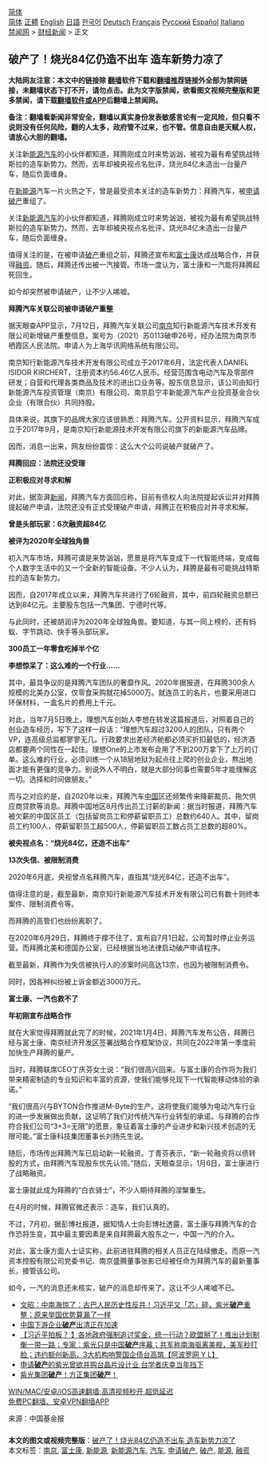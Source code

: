  <!-- 面包屑导航 --> <div class="breadcrumb"><!-- GTranslate: https://gtranslate.io/ -->  <div class="switcher notranslate">  <div class="selected">  <a href="#" onclick="return false;"> 简体</a>  </div>  <div class="option">  <a href="https://www.bannedbook.org" onclick="doGTranslate('zh-CN|zh-CN');jQuery('div.switcher div.selected a').html(jQuery(this).html());return false;" title="简体中文" class="nturl selected"> 简体</a>  <a href="https://www.bannedbook.org/zh-tw/" onclick="doGTranslate('zh-CN|zh-TW');jQuery('div.switcher div.selected a').html(jQuery(this).html());return false;" title="繁體中文" class="nturl"> 正體</a>  <a href="https://www.bannedbook.org/en/" onclick="doGTranslate('zh-CN|en');jQuery('div.switcher div.selected a').html(jQuery(this).html());return false;" title="English" class="nturl"> English</a>  <a href="https://www.bannedbook.org/ja/" onclick="doGTranslate('zh-CN|ja');jQuery('div.switcher div.selected a').html(jQuery(this).html());return false;" title="日本語" class="nturl"> 日語</a>  <a href="https://www.bannedbook.org/ko/" onclick="doGTranslate('zh-CN|ko');jQuery('div.switcher div.selected a').html(jQuery(this).html());return false;" title="한국어" class="nturl"> 한국어</a>  <a href="https://www.bannedbook.org/de/" onclick="doGTranslate('zh-CN|de');jQuery('div.switcher div.selected a').html(jQuery(this).html());return false;" title="Deutsch" class="nturl"> Deutsch</a>  <a href="https://www.bannedbook.org/fr/" onclick="doGTranslate('zh-CN|fr');jQuery('div.switcher div.selected a').html(jQuery(this).html());return false;" title="Français" class="nturl"> Français</a>  <a href="https://www.bannedbook.org/ru/" onclick="doGTranslate('zh-CN|ru');jQuery('div.switcher div.selected a').html(jQuery(this).html());return false;" title="Русский" class="nturl"> Русский</a>  <a href="https://www.bannedbook.org/es/" onclick="doGTranslate('zh-CN|es');jQuery('div.switcher div.selected a').html(jQuery(this).html());return false;" title="Español" class="nturl"> Español</a>  <a href="https://www.bannedbook.org/it/" onclick="doGTranslate('zh-CN|it');jQuery('div.switcher div.selected a').html(jQuery(this).html());return false;" title="Italiano" class="nturl"> Italiano</a>  </div>  </div>      <div class='breadcrumb-sub'><!-- Breadcrumb NavXT 6.3.0 --> <a href="https://www.bannedbook.org/" class="home">禁闻网</a> &gt; <a href="https://www.bannedbook.org/bnews/finance/" class="category">财经新闻</a> &gt; 正文</div></div><h2>破产了！烧光84亿仍造不出车 造车新势力凉了</h2> <p class="notice"><b>大陆网友注意：本文中的链接除 <a href="https://github.com/bannedbook/fanqiang" >翻墙</a>软件下载和<a href="https://github.com/killgcd/justmysocks/blob/master/README.md">翻墙推荐</a>链接外全部为禁网链接，未翻墙状态下打不开，请勿点击。此为文字版禁闻，欲看图文视频完整版和更多禁闻，请下载<a href="https://github.com/bannedbook/fanqiang">翻墙软件或APP</a>后翻墙上禁闻网。</p><p>备注：翻墙看新闻非常安全，翻墙以真实身份发表敏感言论有一定风险，但只看不说则没有任何风险，翻的人太多，政府管不过来，也不管。信息自由是天赋人权，请放心大胆的翻墙。</b></p>  <div class="entry"> <p id="summary">关注新<a href="https://www.bannedbook.org/bnews/tag/%E8%83%BD%E6%BA%90/" class="st_tag internal_tag" rel="tag" title="标签 能源 下的日志">能源</a><a href="https://www.bannedbook.org/bnews/tag/%e6%b1%bd%e8%bd%a6/" class="st_tag internal_tag" rel="tag" title="标签 汽车 下的日志">汽车</a>的小伙伴都知道，拜腾刚成立时来势汹汹，被视为最有希望挑战特斯拉的造车新势力。然而，去年却被央视点名批评，烧光84亿未造出一台量产车，随后负面缠身。</p> <p>在<a href="https://www.bannedbook.org/bnews/tag/%E6%96%B0%E8%83%BD%E6%BA%90/" class="st_tag internal_tag" rel="tag" title="标签 新能源 下的日志">新能源</a>汽车一片火热之下，曾是最受资本关注的造车新势力：拜腾汽车，被<a href="https://www.bannedbook.org/bnews/tag/%E7%94%B3%E8%AF%B7%E7%A0%B4%E4%BA%A7/" class="st_tag internal_tag" rel="tag" title="标签 申请破产 下的日志">申请破产</a>重组了。</p> <p>关注<a href="https://www.bannedbook.org/bnews/tag/%E6%96%B0%E8%83%BD%E6%BA%90%E6%B1%BD%E8%BD%A6/" class="st_tag internal_tag" rel="tag" title="标签 新能源汽车 下的日志">新能源汽车</a>的小伙伴都知道，拜腾刚成立时来势汹汹，被视为最有希望挑战特斯拉的造车新势力。然而，去年却被央视点名批评，烧光84亿未造出一台量产车，随后负面缠身。</p> <p>值得关注的是，在被申请<a href="https://www.bannedbook.org/bnews/tag/%e7%a0%b4%e4%ba%a7/" class="st_tag internal_tag" rel="tag" title="标签 破产 下的日志">破产</a>重组之前，拜腾还宣布和<a href="https://www.bannedbook.org/bnews/tag/%e5%af%8c%e5%a3%ab%e5%ba%b7/" class="st_tag internal_tag" rel="tag" title="标签 富士康 下的日志">富士康</a>达成战略合作，并获得<a href="https://www.bannedbook.org/bnews/tag/%E8%9E%8D%E8%B5%84/" class="st_tag internal_tag" rel="tag" title="标签 融资 下的日志">融资</a>。随后，拜腾还传出被一汽接管。市场一度认为，富士康和一汽能将拜腾起死回生。</p> <p>如今却突然被申请破产，让不少人唏嘘。</p> <p><strong>拜腾汽车关联公司被申请破产重整</strong></p> <p>据天眼查APP显示，7月12日，拜腾汽车关联公司<a href="https://www.bannedbook.org/bnews/tag/%e5%8d%97%e4%ba%ac/" class="st_tag internal_tag" rel="tag" title="标签 南京 下的日志">南京</a>知行新能源汽车技术开发有限公司新增破产重整信息，案号为（2021）苏0113破申26号，经办法院为南京市栖霞区人民法院。申请人为上海华讯网络系统有限公司。</p> <p>南京知行新能源汽车技术开发有限公司成立于2017年6月，法定代表人DANIEL ISIDOR KIRCHERT，注册资本约56.46亿人民币。经营范围含电动汽车及零部件研发；自营和代理各类商品及技术的进出口业务等。股东信息显示，该公司由知行新能源汽车投资管理（南京）有限公司、南京启宁丰新能源汽车产业投资基金合伙企业（有限合伙）共同持股。</p> <p>具体来说，其旗下的品牌大家应该很熟悉：拜腾汽车。公开资料显示，拜腾汽车成立于2017年9月，是南京知行新能源技术开发有限公司旗下的新能源汽车品牌。</p> <p>因而，消息一出来，网友纷纷震惊：这么大个公司说破产就破产了。</p> <p><strong>拜腾回应：法院还没受理</strong></p>  <p><strong>正积极应对寻求和解</strong></p> <p>对此，据澎湃<span class='wp_keywordlink_affiliate'><a href="https://www.bannedbook.org/" title="新闻">新闻</a></span>，拜腾汽车方面回应称，目前有债权人向法院提起诉讼并对拜腾提起破产申请，法院还没有正式受理破产申请，拜腾正在积极应对并寻求和解。</p> <p><strong>曾是头部玩家：6次融资超84亿</strong></p> <p><strong>被评为2020年全球独角兽</strong></p> <p>初入汽车市场，拜腾可谓是来势汹汹，愿景是将汽车变成下一代智能终端，变成每个人数字生活中的又一个全新的智能设备。不少人认为，拜腾是最有可能挑战特斯拉的造车新势力。</p> <p>因而，自2017年成立以来，拜腾汽车共进行了6轮融资，其中，前四轮融资总额已达到84亿元。主要股东包括一汽集团、宁德时代等。</p> <p>与此同时，还被胡润评为2020年全球独角兽。要知道，与其一同上榜的，还有蚂蚁、字节跳动、快手等头部玩家。</p> <p><strong>300员工一年零食吃掉半个亿</strong></p> <p><strong>李想惊呆了：这么难的一个行业……</strong></p> <p>其中，最具争议的是拜腾汽车团队的奢靡作风。2020年据报道，在拜腾300余人规模的北美办公室，仅零食采购就花掉5000万。就连员工的名片，也要采用进口环保材料，一盒名片的费用上千元。</p> <p>对此，当年7月5日晚上，理想汽车创始人李想在转发这篇报道后，对照着自己的创业造车经历，写下了这样一段话：“理想汽车超过3200人的团队，只有两个VP，连高级总监都寥寥无几。行政要求出差经济舱都必须买折扣最低的，经济酒店都要两个同性在一起住。理想One的上市发布会用了不到200万拿下了上万的订单。这么难的行业，必须训练一个从18层地狱为起点往上爬的创业企业，熬出地面才能有更强的竞争力。别说外人不明白，就是大部分同事也需要5年才能理解这一切。选择和时间做朋友。”</p>  <p>而与之对应的是，自2020年以来，拜腾汽车<span class='wp_keywordlink_affiliate'><a href="https://www.bannedbook.org/" title="中国" target="_blank">中国</a></span>区还频繁传来降薪裁员、拖欠供应商贷款等消息。拜腾中国地区8月传出员工讨薪的新闻：据当时报道，拜腾汽车被欠薪的中国区员工（包括留岗员工和停薪留职员工）总数约640人。其中，留岗员工约100人，停薪留职员工超500人，停薪留职员工数占员工总数的超80%。</p> <p><strong>被央视点名：“烧光84亿，还造不出车”</strong></p> <p><strong>13次失信、被限制消费</strong></p> <p>2020年6月底，央视曾点名拜腾汽车，直指其“烧光84亿，还造不出车”。</p> <p>值得注意的是，截至最新，南京知行新能源汽车技术开发有限公司已有数十则终本案件、限制消费令等。</p> <p>而拜腾的高管们也纷纷离职了。</p> <p>在2020年6月29日，拜腾终于撑不住了，宣布自7月1日起，公司暂时停止业务运营。而拜腾北美和德国办公室，已经根据当地法律启动破产申请程序。</p> <p>截至最新，拜腾作为失信被执行人的涉案时间高达13宗，也因为被限制消费令。</p> <p>同时，因各种纠纷被上诉金额近3000万元。</p> <p><strong>富士康、一汽也救不了</strong></p> <p><strong>年初刚宣布战略合作</strong></p>  <p>就在大家觉得拜腾就此完了的时候，2021年1月4日，拜腾汽车发布公告，拜腾已经与富士康、南京经济开发区签署战略合作框架协议，共同在2022年第一季度前加快生产拜腾的量产。</p> <p>当时，拜腾联席CEO丁庆芬女士说：“我们很高兴回来。与富士康的合作将为我们带来精密制造的专业知识和丰富的资源，使我们能够兑现下一代智能移动体验的承诺。”</p> <p>“我们很高兴与BYTON合作推进M-Byte的生产。这将使我们能够为电动汽车行业的进一步发展做出贡献，这证明了我们对传统汽车行业转型的承诺。与拜腾的合作符合我们公司“3+3=无限”的愿景，象征着富士康的产业进步和新兴技术创造的无限可能。”富士康科技集团董事长刘扬先生说。</p> <p>随后，市场传出拜腾汽车已启动新一轮融资。丁青芬表示，“新一轮融资将以债转股的方式，由拜腾汽车现股东优先认领。”随后，天眼查显示，1月6日，富士康进行了战略融资。</p> <p>富士康就此成为拜腾的“白衣骑士”，不少人期待拜腾的涅槃重生。</p> <p>在4月的时候，拜腾官微还表示：造车，我们认真的。</p> <p>不过，7月初，据彭博社报道，据知情人士向彭博社透露，富士康与拜腾汽车的合作恐将生变，其中最主要因素是来自拜腾最大股东之一，中国一汽的介入。</p> <p>对此，富士康方面人士证实称，此前进驻拜腾的相关人员正在陆续撤走。而原一汽资本控股有限公司党委书记、南京盛腾董事张影已经被任命为拜腾汽车的最新董事长，接管该公司。</p> <p>如今，一汽的消息还未核实，破产的消息却传来了。这让不少人唏嘘不已。</p> <ul class='op-related-articles' title='相关阅读'> <li><a href='https://www.bannedbook.org/bnews/cbnews/20210715/1587342.html' target='_blank'>文昭：中南海惊了：古巴人民历史性反共！习近平又「芯」碎，紫光<b>破产</b>重整；原来举国优势算漏了一样</a></li> <li><a href='https://www.bannedbook.org/bnews/finance/20210714/1587006.html' target='_blank'>中国下游企业<b>破产</b>出清正在加速</a></li> <li><a href='https://www.bannedbook.org/bnews/bannedvideo/20210713/1586338.html' target='_blank'>【习近平拍板？ 】各地政府强制追讨奖金，统一行动？欧盟掰了！推出计划制衡一带一路；专家：紫光只是中国<b>破产</b>序幕；共军称南海驱离美舰，美军秒打脸；违约额创新高，3大机构响警国企债台高筑【阿波罗网 Y L】</a></li> <li><a href='https://www.bannedbook.org/bnews/headline/20210713/1585733.html' target='_blank'>申请<b>破产</b>的紫光曾欲并购台晶片设计业 台学者庆幸当年挡下</a></li> <li><a href='https://www.bannedbook.org/bnews/bannedvideo/20210711/1585073.html' target='_blank'>紫光集团<b>破产</b>！方正集团<b>破产</b>！</a></li> </ul> <p class="texttj"> <a href="https://github.com/bannedbook/fanqiang/wiki/V2ray%E6%9C%BA%E5%9C%BA" target="_blank">WIN/MAC/安卓/iOS高速翻墙:高清视频秒开,超低延迟</a><br/> <a href="https://github.com/bannedbook/fanqiang/wiki/%E7%A6%81%E9%97%BB%E7%BD%91%E5%AE%89%E5%8D%93%E7%BF%BB%E5%A2%99%E6%96%B0%E9%97%BBAPP" target="_blank">免费PC翻墙、安卓VPN翻墙APP</a></p><p> 来源：中国基金报 </p> <a name='sharetosocial'></a>  <div style="margin-bottom:5px;padding-bottom:5px;clear:both"> <div id="archive-pix-1" class="banner-ads"> <!-- AuctionX Display platform tag START --> <div id="26318x728x90x621x_ADSLOT2" clicktrack="%%CLICK_URL_ESC%%"></div> <!-- AuctionX Display platform tag END --> </div> <div id="archive-pix-2" class="banner-ads"> <!-- AuctionX Display platform tag START --> <div id="26315x300x250x621x_ADSLOT2" clicktrack="%%CLICK_URL_ESC%%"></div> <!-- AuctionX Display platform tag END --> </div> </div>    <div id="archive-pix-1" class="banner-ads"> <!-- AuctionX Display platform tag START --> <div id="26318x728x90x621x_ADSLOT3" clicktrack="%%CLICK_URL_ESC%%"></div> <!-- AuctionX Display platform tag END --> </div> <div><b>本文的图文或视频完整版</b>：<a href='https://www.bannedbook.org/bnews/finance/20210715/1587402.html'>破产了！烧光84亿仍造不出车 造车新势力凉了</a></div>  </div><!--END ENTRY--> <div class="postfooter"> <div>本文标签：<a href="https://www.bannedbook.org/bnews/tag/%e5%8d%97%e4%ba%ac/" rel="tag">南京</a>, <a href="https://www.bannedbook.org/bnews/tag/%e5%af%8c%e5%a3%ab%e5%ba%b7/" rel="tag">富士康</a>, <a href="https://www.bannedbook.org/bnews/tag/%E6%96%B0%E8%83%BD%E6%BA%90/" rel="tag">新能源</a>, <a href="https://www.bannedbook.org/bnews/tag/%E6%96%B0%E8%83%BD%E6%BA%90%E6%B1%BD%E8%BD%A6/" rel="tag">新能源汽车</a>, <a href="https://www.bannedbook.org/bnews/tag/%e6%b1%bd%e8%bd%a6/" rel="tag">汽车</a>, <a href="https://www.bannedbook.org/bnews/tag/%E7%94%B3%E8%AF%B7%E7%A0%B4%E4%BA%A7/" rel="tag">申请破产</a>, <a href="https://www.bannedbook.org/bnews/tag/%e7%a0%b4%e4%ba%a7/" rel="tag">破产</a>, <a href="https://www.bannedbook.org/bnews/tag/%E8%83%BD%E6%BA%90/" rel="tag">能源</a>, <a href="https://www.bannedbook.org/bnews/tag/%E8%9E%8D%E8%B5%84/" rel="tag">融资</a></div>  </div><!--END POSTFOOTER--> 